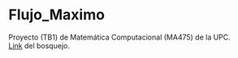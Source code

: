# Flujo_Maximo
Proyecto (TB1) de Matemática Computacional (MA475) de la UPC.  
[Link](https://excalidraw.com/#room=66e6dc175c8eadd1b880,s14c38UvTFDAa3_73rCpaw) del bosquejo.
